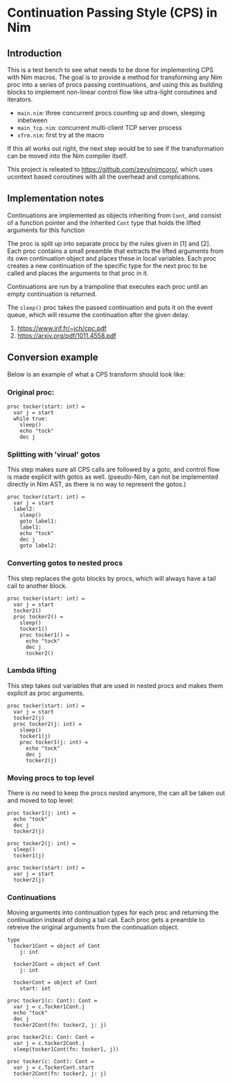 
# Continuation Passing Style (CPS) in Nim

## Introduction

This is a test bench to see what needs to be done for implementing CPS with Nim
macros. The goal is to provide a method for transforming any Nim proc into a
series of procs passing continuations, and using this as building blocks to
implement non-linear control flow like ultra-light coroutines and iterators.

- `main.nim`: three concurrent procs counting up and down, sleeping inbetween
- `main_tcp.nim`: concurrent multi-client TCP server process
- `xfrm.nim`: first try at the macro


If this all works out right, the next step would be to see if the
transformation can be moved into the Nim compiler itself.

This project is releated to https://github.com/zevv/nimcoro/, which uses
ucontext based coroutines with all the overhead and complications.


## Implementation notes

Continuations are implemented as objects inheriting from `Cont`, and consist of
a function pointer and the inherited `Cont` type that holds the lifted
arguments for this function

The proc is split up into separate procs by the rules given in [1] and [2].
Each proc contains a small preamble that extracts the lifted arguments from its
own continuation object and places these in local variables. Each proc creates
a new continuation of the specific type for the next proc to be called and
places the arguments to that proc in it.

Continuations are run by a trampoline that executes each proc until an empty
continuation is returned.

The `sleep()` proc takes the passed continuation and puts it on the event
queue, which will resume the continuation after the given delay.

1. https://www.irif.fr/~jch/cpc.pdf
2. https://arxiv.org/pdf/1011.4558.pdf


## Conversion example

Below is an example of what a CPS transform should look like:

### Original proc:

```
proc tocker(start: int) =
  var j = start
  while true:
    sleep()
    echo "tock"
    dec j
```

### Splitting with 'virual' gotos

This step makes sure all CPS calls are followed by a goto, and control flow is
made explicit with gotos as well. (pseudo-Nim, can not be implemented directly
in Nim AST, as there is no way to represent the gotos.)

```
proc tocker(start: int) =
  var j = start
  label2:
    sleep()
    goto label1:
    label1:
    echo "tock"
    dec j
    goto label2:
```

### Converting gotos to nested procs

This step replaces the goto blocks by procs, which will always have a tail cail
to another block.

```
proc tocker(start: int) =
  var j = start
  tocker2()
  proc tocker2() =
    sleep()
    tocker1()
    proc tocker1() =
      echo "tock"
      dec j
      tocker2()
```

### Lambda lifting

This step takes out variables that are used in nested procs and makes
them explicit as proc arguments.

```
proc tocker(start: int) =
  var j = start
  tocker2(j)
  proc tocker2(j: int) =
    sleep()
    tocker1(j)
    proc tocker1(j: int) =
      echo "tock"
      dec j
      tocker2(j)
```

### Moving procs to top level

There is no need to keep the procs nested anymore, the can all be taken
out and moved to top level:

```
proc tocker1(j: int) =
  echo "tock"
  dec j
  tocker2(j)

proc tocker2(j: int) =
  sleep()
  tocker1(j)

proc tocker(start: int) =
  var j = start
  tocker2(j)
```

### Continuations

Moving arguments into continuation types for each proc and returning the
continuation instead of doing a tail call. Each proc gets a preamble to
retreive the original arguments from the continuation object.

```
type
  tocker1Cont = object of Cont
    j: int

  tocker2Cont = object of Cont
    j: int
  
  tockerCont = object of Cont
    start: int

proc tocker1(c: Cont): Cont =
  var j = c.Tocker1Cont.j
  echo "tock"
  dec j
  tocker2Cont(fn: tocker2, j: j)

proc tocker2(c: Con): Cont =
  var j = c.tocker2Cont.j
  sleep(tocker1Cont(fn: tocker1, j))

proc tocker(c: Cont): Cont =
  var j = c.TockerCont.start
  tocker2Cont(fn: tocker2, j: j)
```
